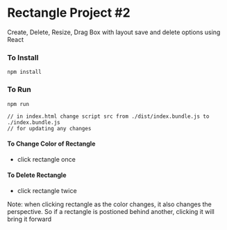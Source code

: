 # Rectangle Project #2

Create, Delete, Resize, Drag Box with layout save and delete options
using React

### To Install

```
npm install
```

### To Run

```
npm run

// in index.html change script src from ./dist/index.bundle.js to ./index.bundle.js
// for updating any changes
```

#### To Change Color of Rectangle
- click rectangle once

#### To Delete Rectangle
-  click rectangle twice

Note: when clicking rectangle
as the color changes, it also changes the perspective. So if a rectangle is postioned behind another, clicking it will bring it forward
